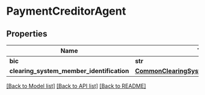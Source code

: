 # PaymentCreditorAgent

## Properties
Name | Type | Description | Notes
------------ | ------------- | ------------- | -------------
**bic** | **str** |  | [optional] 
**clearing_system_member_identification** | [**CommonClearingSystemMemberIdentification**](CommonClearingSystemMemberIdentification.md) |  | [optional] 

[[Back to Model list]](../README.md#documentation-for-models) [[Back to API list]](../README.md#documentation-for-api-endpoints) [[Back to README]](../README.md)


